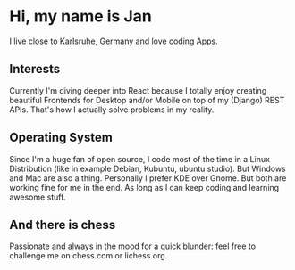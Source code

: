 # Hi, my name is Jan

I live close to Karlsruhe, Germany and love coding Apps.

## Interests

Currently I'm diving deeper into React because I totally enjoy creating beautiful Frontends for Desktop and/or Mobile on top of my (Django) REST APIs. That's how I actually solve problems in my reality.

## Operating System

Since I'm a huge fan of open source, I code most of the time in a Linux Distribution (like in example Debian, Kubuntu, ubuntu studio). But Windows and Mac are also a thing. Personally I prefer KDE over Gnome. But both are working fine for me in the end. As long as I can keep coding and learning awesome stuff.

## And there is chess

Passionate and always in the mood for a quick blunder: feel free to challenge me on chess.com or lichess.org.
